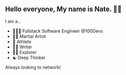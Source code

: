 ## Hello everyone, My name is Nate. 👋😁
I am a...
- 👨🏻‍💻 Fullstack Software Engineer @100Devs
- 🥷🏼 Martial Artist
- 👟 Athlete
- ✍🏻 Writer
- 🚶🏻 Explorer
- ☯️ Deep Thinker

Always looking to network!
